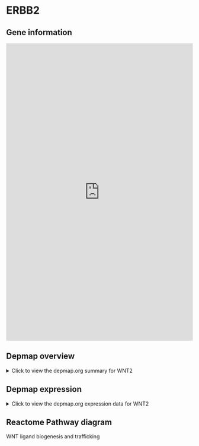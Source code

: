 <h1>ERBB2</h1>

<h2>Gene information</h2>
<iframe src="https://depmap.org/portal/gene/WNT2?tab=about" style="border:none;width:100%;height:800px"></iframe>

<h2>Depmap overview</h2>
<details>
  <summary>Click to view the depmap.org summary for WNT2</summary>
  <iframe src="https://depmap.org/portal/gene/WNT2?tab=overview" style="border:none;width:100%;height:800px"></iframe>
</details>

<h2>Depmap expression</h2>
<details>
  <summary>Click to view the depmap.org expression data for WNT2</summary>
  <iframe src="https://depmap.org/portal/gene/WNT2?tab=characterization" style="border:none;width:100%;height:800px"></iframe>
</details>



<h2>Reactome Pathway diagram</h2>
WNT ligand biogenesis and trafficking
<div id="diagramHolder"></div>

<script>
    //Creating the Reactome Diagram widget
    //Take into account a proxy needs to be set up in your server side pointing to www.reactome.org
    function onReactomeDiagramReady(){  //This function is automatically called when the widget code is ready to be used
        var diagram = Reactome.Diagram.create({
            "placeHolder" : "diagramHolder",
            "width" : 900,
            "height" : 500
        });

        //Initialising it to the "Hemostasis" pathway
        diagram.loadDiagram("R-HSA-3238698");

        //Adding different listeners

        diagram.onDiagramLoaded(function (loaded) {
            console.info("Loaded ", loaded);
            diagram.flagItems("BAD");
	    diagram.flagItems("Q92934");
            if (loaded == "R-HSA-3238698") diagram.selectItem("R-HSA-3238698");
        });

     }
</script>



